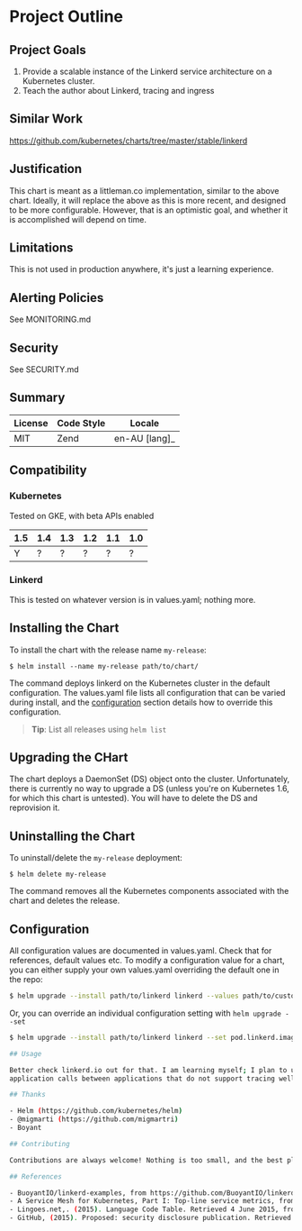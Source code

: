 # Project Outline

## Project Goals

1. Provide a scalable instance of the Linkerd service architecture on a Kubernetes cluster.
2. Teach the author about Linkerd, tracing and ingress

## Similar Work

https://github.com/kubernetes/charts/tree/master/stable/linkerd

## Justification

This chart is meant as a littleman.co implementation, similar to the above chart. Ideally, it will replace the above
as this is more recent, and designed to be more configurable. However, that is an optimistic goal, and whether it is
accomplished will depend on time.

## Limitations

This is not used in production anywhere, it's just a learning experience.

## Alerting Policies

See MONITORING.md

## Security

See SECURITY.md

## Summary

| License       | Code Style   | Locale        |
|---------------|--------------|---------------|
| MIT           | Zend         | en-AU [lang]_ |

## Compatibility

### Kubernetes

Tested on GKE, with beta APIs enabled

| 1.5 | 1.4 | 1.3 | 1.2 | 1.1 | 1.0 |
|-----|-----|-----|-----|-----|-----|
|  Y  |  ?  |  ?  |  ?  |  ?  |  ?  |

### Linkerd

This is tested on whatever version is in values.yaml; nothing more.

## Installing the Chart

To install the chart with the release name `my-release`:

```console
$ helm install --name my-release path/to/chart/
```

The command deploys linkerd on the Kubernetes cluster in the default configuration. The values.yaml file lists all
configuration that can be varied during install, and the [configuration](#configuration) section details how to
override this configuration.

> **Tip**: List all releases using `helm list`

## Upgrading the CHart

The chart deploys a DaemonSet (DS) object onto the cluster. Unfortunately, there is currently no way to upgrade a DS
(unless you're on Kubernetes 1.6, for which this chart is untested). You will have to delete the DS and reprovision it.


## Uninstalling the Chart

To uninstall/delete the `my-release` deployment:

```console
$ helm delete my-release
```

The command removes all the Kubernetes components associated with the chart and deletes the release.

## Configuration

All configuration values are documented in values.yaml. Check that for references, default values etc. To modify a
configuration value for a chart, you can either supply your own values.yaml overriding the default one in the repo:

```bash
$ helm upgrade --install path/to/linkerd linkerd --values path/to/custom/values/file.yaml
```

Or, you can override an individual configuration setting with `helm upgrade --set`

```bash
$ helm upgrade --install path/to/linkerd linkerd --set pod.linkerd.image="your/image:1.0.0"

## Usage

Better check linkerd.io out for that. I am learning myself; I plan to use it as a service mesh so I can track
application calls between applications that do not support tracing well.

## Thanks

- Helm (https://github.com/kubernetes/helm)
- @migmarti (https://github.com/migmartri)
- Boyant

## Contributing

Contributions are always welcome! Nothing is too small, and the best place to start is to open an issue.

## References

- BuoyantIO/linkerd-examples, from https://github.com/BuoyantIO/linkerd-examples/blob/master/k8s-daemonset/k8s/linkerd.yml
- A Service Mesh for Kubernetes, Part I: Top-line service metrics, from https://blog.buoyant.io/2016/10/04/a-service-mesh-for-kubernetes-part-i-top-line-service-metrics/
- Lingoes.net,. (2015). Language Code Table. Retrieved 4 June 2015, from http://www.lingoes.net/en/translator/langcode.htm
- GitHub, (2015). Proposed: security disclosure publication. Retrieved 15 May 2016, from https://github.com/php-fig/fig-standards/blob/master/proposed/security-disclosure-publication.md
